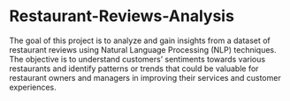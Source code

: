 # Restaurant-Reviews-Analysis
The goal of this project is to analyze and gain insights from a dataset
of restaurant reviews using Natural Language Processing (NLP) techniques.
The objective is to understand customers’ sentiments towards
various restaurants and identify patterns or trends that could
be valuable for restaurant owners and managers in improving their
services and customer experiences.
